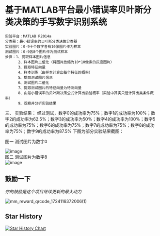 # 基于MATLAB平台最小错误率贝叶斯分类决策的手写数字识别系统

```
实验平台：MATLAB R2014a
分类器：最小错误率的贝叶斯分类决策分类器
实验图片：0-9十个数字各有10张图片作为样本
测试图片：0-9各8个图片作为测试样本
步骤：1、提取样本图片信息
      2、样本图片二值化（将图片放缩为10*10像素的灰度图片）
      3、提取特征向量
      4、样本训练（由样本计算出每个特征的概率）
      5、提取测试图片信息
      6、测试图片二值化
      7、提取测试图片的特征向量为待测向量
      8、由最小错误率的贝叶斯决策公式计算出后验概率（实验中其实只是计算出类条件概率）
      9、观察并分析实验结果 
```

三、	实验结果：
经过测试，数字0的成功率为75%；数字1的成功率为100%；数字2的成功率为62.5%；数字3的成功率为50%；数字4的成功率为100%；数字5的成功率为75%；数字6的成功率为75%；数字7的成功率为75%；数字8的成功率为75%；数字9的成功率为87.5%
下图为部分实验结果截图：  

图一 测试图片为数字0  

 ![image](https://github.com/user-attachments/assets/fd2db0d7-8a62-424e-8010-dd54b053a0bb)  
图二 测试图片为数字8  
![image](https://github.com/user-attachments/assets/8ff38f12-b234-4be9-b616-c7588b1c1e41)


## 鼓励一下
_你的鼓励是这个项目继续更新的最大动力_  

![mm_reward_qrcode_1724116372006(1)](https://github.com/user-attachments/assets/ae10606c-2a42-4486-8e6d-7b7d056ca8f4)

## Star History  

[![Star History Chart](https://api.star-history.com/svg?repos=zongru666/handwritten-num-recognition1&type=Timeline)](https://star-history.com/#zongru666/handwritten-num-recognition1&Timeline)
